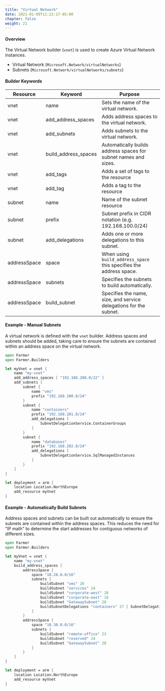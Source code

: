 ```yaml
---
title: "Virtual Network"
date: 2021-01-09T11:22:17-05:00
chapter: false
weight: 21
---
```


#### Overview

The Virtual Network builder (`vnet`) is used to create Azure Virtual Network instances.

- Virtual Network (`Microsoft.Network/virtualNetworks`)
- Subnets (`Microsoft.Network/virtualNetworks/subnets`)

#### Builder Keywords

| Resource       | Keyword              | Purpose                                                            |
| -------------- | -------------------- | ------------------------------------------------------------------ |
| vnet           | name                 | Sets the name of the virtual network.                              |
| vnet           | add_address_spaces   | Adds address spaces to the virtual network.                        |
| vnet           | add_subnets          | Adds subnets to the virtual network.                               |
| vnet           | build_address_spaces | Automatically builds address spaces for subnet names and sizes.    |
| vnet           | add_tags             | Adds a set of tags to the resource                                 |
| vnet           | add_tag              | Adds a tag to the resource                                         |
| subnet         | name                 | Name of the subnet resource                                        |
| subnet         | prefix               | Subnet prefix in CIDR notation (e.g. 192.168.100.0/24)             |
| subnet         | add_delegations      | Adds one or more delegations to this subnet.                       |
| addressSpace   | space                | When using `build_address_space` this specifies the address space. |
| addressSpace   | subnets              | Specifies the subnets to build automatically.                      |
| addressSpace   | build_subnet         | Specifies the name, size, and service delegations for the subnet.  |

#### Example - Manual Subnets

A virtual network is defined with the `vnet` builder. Address spaces and
subnets should be added, taking care to ensure the subnets are contained
within an address space on the virtual network.

```fsharp
open Farmer
open Farmer.Builders

let myVnet = vnet {
    name "my-vnet"
    add_address_spaces [ "192.168.200.0/22" ]
    add_subnets [
        subnet {
            name "vms"
            prefix "192.168.200.0/24"
        }
        subnet {
            name "containers"
            prefix "192.168.201.0/24"
            add_delegations [
                SubnetDelegationService.ContainerGroups
            ]
        }
        subnet {
            name "databases"
            prefix "192.168.202.0/24"
            add_delegations [
                SubnetDelegationService.SqlManagedInstances
            ]
        }
    ]
}

let deployment = arm {
    location Location.NorthEurope
    add_resource myVnet
}
```

#### Example - Automatically Build Subnets

Address spaces and subnets can be built out automatically to ensure the subnets
are contained within the address spaces. This reduces the need for "IP math"
to determine the start addresses for contiguous networks of different sizes.

```fsharp
open Farmer
open Farmer.Builders

let myVnet = vnet {
    name "my-vnet"
    build_address_spaces [
        addressSpace {
            space "10.28.0.0/16"
            subnets [
                buildSubnet "vms" 26
                buildSubnet "services" 24
                buildSubnet "corporate-west" 18
                buildSubnet "corporate-east" 18
                buildSubnet "GatewaySubnet" 28
                buildSubnetDelegations "containers" 27 [ SubnetDelegationService.ContainerGroups ]
            ]
        }
        addressSpace {
            space "10.30.0.0/16"
            subnets [
                buildSubnet "remote-office" 23
                buildSubnet "reserved" 24
                buildSubnet "GatewaySubnet" 28
            ]
        }
    ]
}

let deployment = arm {
    location Location.NorthEurope
    add_resource myVnet
}
```
